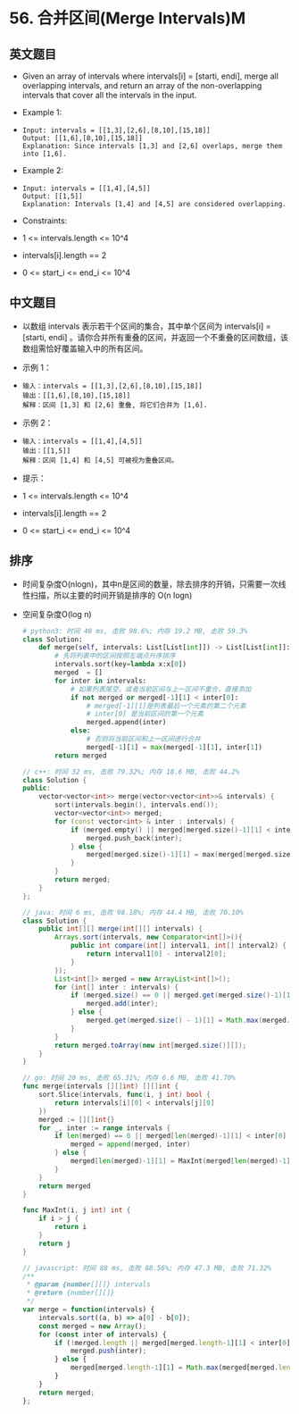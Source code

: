# 56. 合并区间(Merge Intervals)M


## 英文题目

- Given an array of intervals where intervals[i] = [starti, endi], merge all overlapping intervals, and return an array of the non-overlapping intervals that cover all the intervals in the input.

- Example 1:


- ```plain text
  Input: intervals = [[1,3],[2,6],[8,10],[15,18]]
  Output: [[1,6],[8,10],[15,18]]
  Explanation: Since intervals [1,3] and [2,6] overlaps, merge them into [1,6].
  ```


- Example 2:


- ```plain text
  Input: intervals = [[1,4],[4,5]]
  Output: [[1,5]]
  Explanation: Intervals [1,4] and [4,5] are considered overlapping.
  ```


- Constraints:

- 1 <= intervals.length <= 10^4

- intervals[i].length == 2

- 0 <= start_i <= end_i <= 10^4

## 中文题目

- 以数组 intervals 表示若干个区间的集合，其中单个区间为 intervals[i] = [starti, endi] 。请你合并所有重叠的区间，并返回一个不重叠的区间数组，该数组需恰好覆盖输入中的所有区间。

- 示例 1：


- ```plain text
  输入：intervals = [[1,3],[2,6],[8,10],[15,18]]
  输出：[[1,6],[8,10],[15,18]]
  解释：区间 [1,3] 和 [2,6] 重叠, 将它们合并为 [1,6].
  ```


- 示例 2：


- ```plain text
  输入：intervals = [[1,4],[4,5]]
  输出：[[1,5]]
  解释：区间 [1,4] 和 [4,5] 可被视为重叠区间。
  ```


- 提示：

- 1 <= intervals.length <= 10^4

- intervals[i].length == 2

- 0 <= start_i <= end_i <= 10^4

## 排序

- 时间复杂度O(nlogn)，其中n是区间的数量，除去排序的开销，只需要一次线性扫描，所以主要的时间开销是排序的 O(n logn)

- 空间复杂度O(log n)


  <CodeGroup>
  <CodeGroupItem title="python" active>

  ```python
  # python3: 时间 40 ms, 击败 98.6%; 内存 19.2 MB, 击败 59.3%
  class Solution:
      def merge(self, intervals: List[List[int]]) -> List[List[int]]:
          # 先将列表中的区间按照左端点升序排序
          intervals.sort(key=lambda x:x[0])
          merged  = []
          for inter in intervals:
              # 如果列表尾空，或者当前区间与上一区间不重合，直接添加
              if not merged or merged[-1][1] < inter[0]:
                  # merged[-1][1]是列表最后一个元素的第二个元素
                  # inter[0] 是当前区间的第一个元素
                  merged.append(inter)
              else:
                  # 否则将当前区间和上一区间进行合并
                  merged[-1][1] = max(merged[-1][1], inter[1])
          return merged
  ```

  </CodeGroupItem>
  <CodeGroupItem title="cpp">

  ```cpp
  // c++: 时间 32 ms, 击败 79.32%; 内存 18.6 MB, 击败 44.2%
  class Solution {
  public:
      vector<vector<int>> merge(vector<vector<int>>& intervals) {
          sort(intervals.begin(), intervals.end());
          vector<vector<int>> merged;
          for (const vector<int> & inter : intervals) {
              if (merged.empty() || merged[merged.size()-1][1] < inter[0]) {
                  merged.push_back(inter);
              } else {
                  merged[merged.size()-1][1] = max(merged[merged.size()-1][1], inter[1]);
              }
          }
          return merged;
      }
  };
  ```

  </CodeGroupItem>
  <CodeGroupItem title="java">

  ```java
  // java: 时间 6 ms, 击败 98.18%; 内存 44.4 MB, 击败 70.10%
  class Solution {
      public int[][] merge(int[][] intervals) {
          Arrays.sort(intervals, new Comparator<int[]>(){
              public int compare(int[] interval1, int[] interval2) {
                  return interval1[0] - interval2[0];
              }
          });
          List<int[]> merged = new ArrayList<int[]>();
          for (int[] inter : intervals) {
              if (merged.size() == 0 || merged.get(merged.size()-1)[1] < inter[0]) {
                  merged.add(inter);
              } else {
                  merged.get(merged.size() - 1)[1] = Math.max(merged.get(merged.size() - 1)[1], inter[1]);
              }
          }
          return merged.toArray(new int[merged.size()][]);
      }
  }
  ```

  </CodeGroupItem>
  <CodeGroupItem title="go">

  ```go
  // go: 时间 20 ms, 击败 65.31%; 内存 6.6 MB, 击败 41.70%
  func merge(intervals [][]int) [][]int {
      sort.Slice(intervals, func(i, j int) bool {
          return intervals[i][0] < intervals[j][0]
      })
      merged := [][]int{}
      for _, inter := range intervals {
          if len(merged) == 0 || merged[len(merged)-1][1] < inter[0] {
              merged = append(merged, inter)
          } else {
              merged[len(merged)-1][1] = MaxInt(merged[len(merged)-1][1], inter[1])
          }
      }
      return merged
  }
  
  func MaxInt(i, j int) int {
      if i > j {
          return i
      }
      return j
  }
  ```

  </CodeGroupItem>
  <CodeGroupItem title="javascript">

  ```javascript
  // javascript: 时间 88 ms, 击败 88.56%; 内存 47.3 MB, 击败 71.32%
  /**
   * @param {number[][]} intervals
   * @return {number[][]}
   */
  var merge = function(intervals) {
      intervals.sort((a, b) => a[0] - b[0]);
      const merged = new Array();
      for (const inter of intervals) {
          if (!merged.length || merged[merged.length-1][1] < inter[0]) {
              merged.push(inter);
          } else {
              merged[merged.length-1][1] = Math.max(merged[merged.length-1][1], inter[1]);
          }
      }
      return merged;
  };
  ```

  </CodeGroupItem></CodeGroup>

